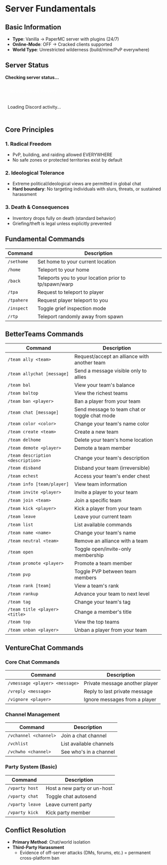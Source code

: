 <div id="announcement"></div>

# Server Fundamentals

## Basic Information

- **Type**: Vanilla → PaperMC server with plugins (24/7)
- **Online-Mode**: OFF → Cracked clients supported  
- **World Type**: Unrestricted wilderness (build/mine/PvP everywhere)  

## Server Status

<div id="serverstatus">
    <p><b>Checking server status...</b></p>
</div>

<div id="discord-activity-container">
    <div class="discord-header">
        <span class="discord-title">Recent Server Activity</span>
        <span class="discord-count" id="discord-count">Loading...</span>
    </div>
    <div class="discord-messages" id="discord-messages">
        <p>Loading Discord activity...</p>
    </div>
</div>

<style>
.discord-activity-container {
    border: 1px solid var(--md-default-fg-color--lightest);
    border-radius: 8px;
    margin: 1.5rem 0;
    overflow: hidden;
}

.discord-header {
    background-color: var(--md-primary-fg-color);
    color: white;
    padding: 0.8rem 1rem;
    display: flex;
    justify-content: space-between;
    align-items: center;
}

.discord-title {
    font-weight: 600;
}

.discord-count {
    font-size: 0.9rem;
    opacity: 0.9;
}

.discord-messages {
    max-height: 300px;
    overflow-y: auto;
    padding: 0.5rem;
    background-color: var(--md-default-bg-color);
}

.discord-message {
    padding: 0.6rem 0.8rem;
    border-bottom: 1px solid var(--md-default-fg-color--lightest);
    font-size: 0.9rem;
    line-height: 1.4;
}

.discord-message:last-child {
    border-bottom: none;
}

.discord-timestamp {
    color: var(--md-default-fg-color--light);
    font-size: 0.8rem;
    margin-bottom: 0.2rem;
}

/* Scrollbar styling */
.discord-messages::-webkit-scrollbar {
    width: 6px;
}

.discord-messages::-webkit-scrollbar-track {
    background: var(--md-default-bg-color);
}

.discord-messages::-webkit-scrollbar-thumb {
    background: var(--md-default-fg-color--lightest);
    border-radius: 3px;
}

.discord-messages::-webkit-scrollbar-thumb:hover {
    background: var(--md-default-fg-color--light);
}
</style>

## Core Principles

### 1. Radical Freedom  
- PvP, building, and raiding allowed EVERYWHERE  
- No safe zones or protected territories exist by default  

### 2. Ideological Tolerance  
- Extreme political/ideological views are permitted in global chat  
- **Hard boundary**: No targeting individuals with slurs, threats, or sustained harassment  

### 3. Death & Consequences  
- Inventory drops fully on death (standard behavior)  
- Griefing/theft is legal unless explicitly prevented

## Fundamental Commands

| Command | Description |
|---------|-------------|
| `/sethome` | Set home to your current location |
| `/home` | Teleport to your home |
| `/back` | Teleports you to your location prior to tp/spawn/warp |
| `/tpa` | Request to teleport to player |
| `/tpahere` | Request player teleport to you |
| `/inspect` | Toggle grief inspection mode |
| `/rtp ` | Teleport randomly away from spawn |

## BetterTeams Commands

| Command | Description |
|---------|-------------|
| `/team ally <team>` | Request/accept an alliance with another team |
| `/team allychat [message]` | Send a message visible only to allies |
| `/team bal` | View your team's balance |
| `/team baltop` | View the richest teams |
| `/team ban <player>` | Ban a player from your team |
| `/team chat [message]` | Send message to team chat or toggle chat mode |
| `/team color <color>` | Change your team's name color |
| `/team create <team>` | Create a new team |
| `/team delhome` | Delete your team's home location |
| `/team demote <player>` | Demote a team member |
| `/team description <description>` | Change your team's description |
| `/team disband` | Disband your team (irreversible) |
| `/team echest` | Access your team's ender chest |
| `/team info [team/player]` | View team information |
| `/team invite <player>` | Invite a player to your team |
| `/team join <team>` | Join a specific team |
| `/team kick <player>` | Kick a player from your team |
| `/team leave` | Leave your current team |
| `/team list` | List available commands |
| `/team name <name>` | Change your team's name |
| `/team neutral <team>` | Remove an alliance with a team |
| `/team open` | Toggle open/invite-only membership |
| `/team promote <player>` | Promote a team member |
| `/team pvp` | Toggle PVP between team members |
| `/team rank [team]` | View a team's rank |
| `/team rankup` | Advance your team to next level |
| `/team tag` | Change your team's tag |
| `/team title <player> <title>` | Change a member's title |
| `/team top` | View the top teams |
| `/team unban <player>` | Unban a player from your team |

## VentureChat Commands

### Core Chat Commands

| Command | Description |
|---------|-------------|
| `/vmessage <player> <message>` | Private message another player |
| `/vreply <message>` | Reply to last private message |
| `/vignore <player>` | Ignore messages from a player |

### Channel Management

| Command | Description |
|---------|-------------|
| `/vchannel <channel>` | Join a chat channel |
| `/vchlist` | List available channels |
| `/vchwho <channel>` | See who's in a channel |

### Party System (Basic)

| Command | Description |
|---------|-------------|
| `/vparty host` | Host a new party or un-host |
| `/vparty chat` | Toggle chat autosend |
| `/vparty leave` | Leave current party |
| `/vparty kick` | Kick party member |

## Conflict Resolution

- **Primary Method**: Chat/world isolation  
- **Third-Party Harassment**  
  - Evidence of off-server attacks (DMs, forums, etc.) = permanent cross-platform ban  